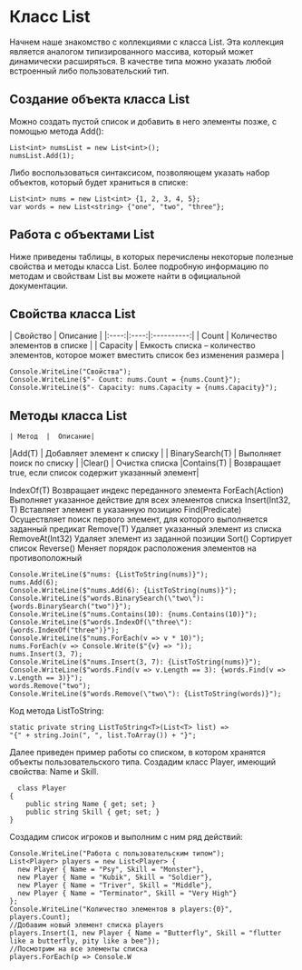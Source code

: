 # Класс List<T>
  Начнем наше знакомство с коллекциями с класса List<T>. Эта коллекция является аналогом типизированного массива, который может динамически расширяться. В качестве типа можно указать любой встроенный либо пользовательский тип.

## Создание объекта класса List<T>

Можно создать пустой список и добавить в него элементы позже, с помощью метода Add():
```
List<int> numsList = new List<int>();
numsList.Add(1);
```
Либо воспользоваться синтаксисом, позволяющем указать набор объектов, который будет храниться в списке:
```
List<int> nums = new List<int> {1, 2, 3, 4, 5};
var words = new List<string> {"one", "two", "three"};
  ```
## Работа с объектами List<T>

Ниже приведены таблицы, в которых перечислены некоторые полезные свойства и методы класса List<T>. Более подробную информацию по методам и свойствам List<T> вы можете найти в официальной документации.

## Свойства класса List<T>

| Свойство | Описание |
|:----:|:----:|:----------:|
| Count |	Количество элементов в списке |
| Capacity |	Емкость списка – количество элементов, которое может вместить список без изменения размера |
  
  ```
  Console.WriteLine("Свойства");
Console.WriteLine($"- Count: nums.Count = {nums.Count}");
Console.WriteLine($"- Capacity: nums.Capacity = {nums.Capacity}");
```

## Методы класса List<T>
  
    | Метод  |	Описание|
  
|Add(T) |	Добавляет элемент к списку |
| BinarySearch(T) | 	Выполняет поиск по списку |
|Clear() | 	Очистка списка
|Contains(T) |	Возвращает true, если список содержит указанный элемент|
  
  
IndexOf(T) 	Возвращает индекс переданного элемента
ForEach(Action<T>) 	Выполняет указанное действие для всех элементов списка
Insert(Int32, T) 	Вставляет элемент в указанную позицию
Find(Predicate<T>) 	Осуществляет поиск первого элемент, для которого выполняется заданный предикат
Remove(T) 	Удаляет указанный элемент из списка
RemoveAt(Int32) 	Удаляет элемент из заданной позиции
Sort() 	Сортирует список
Reverse() 	Меняет порядок расположения элементов на противоположный

  ```
  Console.WriteLine($"nums: {ListToString(nums)}");            
nums.Add(6);
Console.WriteLine($"nums.Add(6): {ListToString(nums)}");            
Console.WriteLine($"words.BinarySearch(\"two\"): {words.BinarySearch("two")}");
Console.WriteLine($"nums.Contains(10): {nums.Contains(10)}");
Console.WriteLine($"words.IndexOf(\"three\"): {words.IndexOf("three")}");
Console.WriteLine($"nums.ForEach(v => v * 10)");
nums.ForEach(v => Console.Write($"{v} => "));            
nums.Insert(3, 7);
Console.WriteLine($"nums.Insert(3, 7): {ListToString(nums)}");
Console.WriteLine($"words.Find(v => v.Length == 3): {words.Find(v => v.Length == 3)}");
words.Remove("two");
Console.WriteLine($"words.Remove(\"two\"): {ListToString(words)}");
```
Код метода ListToString:
  ```
static private string ListToString<T>(List<T> list) =>
"{" + string.Join(", ", list.ToArray()) + "}";
```
Далее приведен пример работы со списком, в котором хранятся объекты пользовательского типа. Создадим класс Player, имеющий свойства: Name и Skill.
```
  class Player
{
    public string Name { get; set; }
    public string Skill { get; set; }
}
```
Создадим список игроков и выполним с ним ряд действий:
  ```
Console.WriteLine("Работа с пользовательским типом");
List<Player> players = new List<Player> {
    new Player { Name = "Psy", Skill = "Monster"},
    new Player { Name = "Kubik", Skill = "Soldier"},
    new Player { Name = "Triver", Skill = "Middle"},
    new Player { Name = "Terminator", Skill = "Very High"}
};
Console.WriteLine("Количество элементов в players:{0}", players.Count);
//Добавим новый элемент списка players
players.Insert(1, new Player { Name = "Butterfly", Skill = "flutter like a butterfly, pity like a bee"});
//Посмотрим на все элементы списка
players.ForEach(p => Console.W
```
